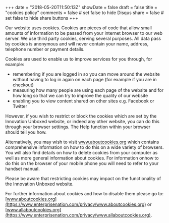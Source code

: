 +++
date = "2018-05-20T11:50:13Z"
showDate = false
draft = false
title = "cookies policy"
comments = false	# set false to hide Disqus
share = false	# set false to hide share buttons
+++

Our website uses cookies. Cookies are pieces of code that allow small amounts of information to be passed from your internet browser to our web server. We use third party cookies, serving several purposes. All data pass by cookies is anonymous and will never contain your name, address, telephone number or payment details.

Cookies are used to enable us to improve services for you through, for example:

- remembering if you are logged in so you can move around the website without having to log in again on each page (for example if you are in checkout)
- measuring how many people are using each page of the website and for how long so that we can try to improve the quality of our website
- enabling you to view content shared on other sites e.g. Facebook or Twitter

However, if you wish to restrict or block the cookies which are set by the Innovation Unboxed website, or indeed any other website, you can do this through your browser settings. The Help function within your browser should tell you how.

Alternatively, you may wish to visit www.aboutcookies.org which contains comprehensive information on how to do this on a wide variety of browsers. You will also find details on how to delete cookies from your computer as well as more general information about cookies. For information onhow to do this on the browser of your mobile phone you will need to refer to your handset manual.

Please be aware that restricting cookies may impact on the functionality of the Innovation Unboxed website.

For further information about cookies and how to disable them please go to:  [www.aboutcookies.org](https://www.enterprisenation.com/privacy/www.aboutcookies.org) or  [www.allaboutcookies.org](https://www.enterprisenation.com/privacy/www.allaboutcookies.org).

